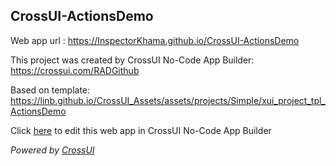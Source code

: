 ## CrossUI-ActionsDemo
Web app url : https://InspectorKhama.github.io/CrossUI-ActionsDemo

This project was created by CrossUI No-Code App Builder: https://crossui.com/RADGithub

Based on template: https://linb.github.io/CrossUI_Assets/assets/projects/Simple/xui_project_tpl_ActionsDemo

Click [here](https://crossui.com/RADGithub/#!from=github&owner=InspectorKhama&repo=CrossUI-ActionsDemo) to edit this web app in CrossUI No-Code App Builder

<i>Powered by [CrossUI](https://crossui.com)</i>
